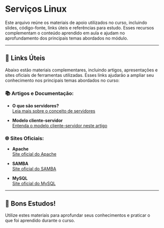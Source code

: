 # Serviços Linux

Este arquivo reúne os materiais de apoio utilizados no curso, incluindo slides, código-fonte, links úteis e referências para estudo. Esses recursos complementam o conteúdo aprendido em aula e ajudam no aprofundamento dos principais temas abordados no módulo.

---

## 🔗 Links Úteis

Abaixo estão materiais complementares, incluindo artigos, apresentações e sites oficiais de ferramentas utilizadas. Esses links ajudarão a ampliar seu conhecimento nos principais temas abordados no curso:

### 📚 Artigos e Documentação:
- **O que são servidores?**  
  [Leia mais sobre o conceito de servidores](https://www.qnapbrasil.com.br/blog/post/o-que-e-servidor-armazenamento-de-dados)

- **Modelo cliente-servidor**  
  [Entenda o modelo cliente-servidor neste artigo](https://www.gta.ufrj.br/ensino/eel878/redes1-2016-1/16_1/p2p/modelo.html)

### 🌐 Sites Oficiais:
- **Apache**  
  [Site oficial do Apache](https://www.apache.org/)

- **SAMBA**  
  [Site oficial do SAMBA](https://www.samba.org/)

- **MySQL**  
  [Site oficial do MySQL](https://www.mysql.com/)

---

## 📝 Bons Estudos!
Utilize estes materiais para aprofundar seus conhecimentos e praticar o que foi aprendido durante o curso.
